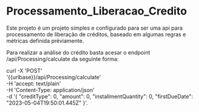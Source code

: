 # Processamento_Liberacao_Credito

Este projeto é um projeto simples e configurado para ser uma api para processamento de liberação de créditos, baseado em algumas regras e métricas definida préviamente.

Para realizar a análise do crédito basta acesar o endpoint /api/Processing/calculate da seguinte forma:

curl -X 'POST' \
  '{{urlbase}}/api/Processing/calculate' \
  -H 'accept: text/plain' \
  -H 'Content-Type: application/json' \
  -d '{
  "creditType": 0,
  "amount": 0,
  "installmentQuantity": 0,
  "firstDueDate": "2023-05-04T19:50:01.445Z"
}'.
